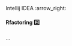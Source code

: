 <link rel="stylesheet" href="{{baseUrl}}/css/textbook.css">

<div class="website-content">

<div id="path">Intellij IDEA :arrow_right: </div>

<div id="title">

#### Rfactoring :two:

</div>

<div id="body">

...

</div>

</div>
